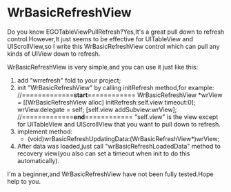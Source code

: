 WrBasicRefreshView
==================
Do you know EGOTableViewPullRefresh?Yes,It's a great pull down to refresh control.However,It just seems to be effective for UITableView and UIScrollView,so I write this WrBasicRefreshView control which can pull any kinds of UIView down to refresh.

WrBasicRefreshView is very simple,and you can use it just like this:

1. add "wrrefresh" fold to your project;
2. init "WrBasicRefreshView" by calling initRefresh method,for example:
   //=============**start**============
   WrBasicRefreshView *wrView = [[WrBasicRefreshView alloc] initRefresh:self.view timeout:0];
   wrView.delegate = self;
   [self.view addSubview:wrView];
   //=============**end**============
   "self.view" is the view except for UITableView and UIScrollView that you want to pull down to refresh.
3. implement method:
   - (void)wrBasicRefreshUpdatingData:(WrBasicRefreshView*)wrView;
4. After data was loaded,just call "wrBasicRefreshLoadedData" method to recovery view(you also can set a timeout when init    to do this automatically). 

I'm a beginner,and WrBasicRefreshView have not been fully tested.Hope help to you.
